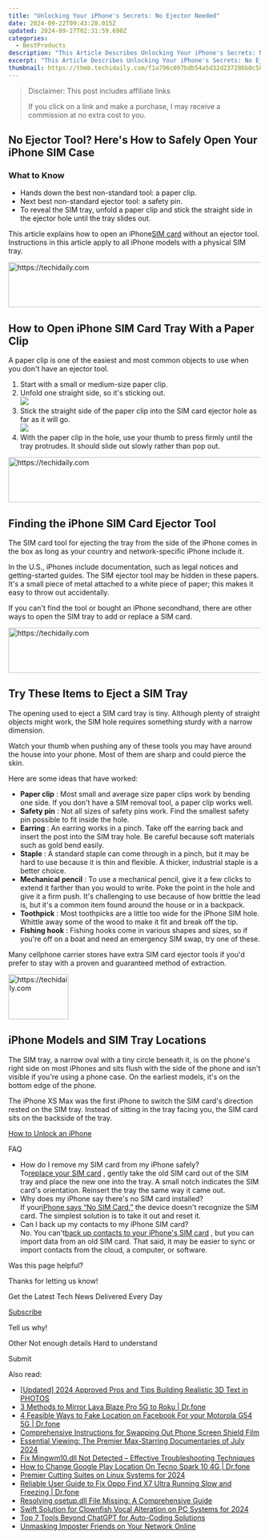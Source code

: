 ```yaml
---
title: "Unlocking Your iPhone's Secrets: No Ejector Needed"
date: 2024-09-22T09:43:28.015Z
updated: 2024-09-27T02:31:59.690Z
categories:
  - BestProducts
description: "This Article Describes Unlocking Your iPhone's Secrets: No Ejector Needed"
excerpt: "This Article Describes Unlocking Your iPhone's Secrets: No Ejector Needed"
thumbnail: https://thmb.techidaily.com/f1a796c007bdb54a5d32d237286b0c583ae30258c2ed2bd3a37271e2bf51c230.jpg
---
```


>  Disclaimer: This post includes affiliate links
>
>  If you click on a link and make a purchase, I may receive a commission at no extra cost to you.
>

## No Ejector Tool? Here's How to Safely Open Your iPhone SIM Case
### What to Know

* Hands down the best non-standard tool: a paper clip.
* Next best non-standard ejector tool: a safety pin.
* To reveal the SIM tray, unfold a paper clip and stick the straight side in the ejector hole until the tray slides out.

 This article explains how to open an iPhone[SIM card](https://www.lifewire.com/what-are-sim-cards-577532) without an ejector tool. Instructions in this article apply to all iPhone models with a physical SIM tray.  

<!-- affiliate ads begin -->
<a href="https://appsumo.8odi.net/c/5597632/2049370/7443" target="_top" id="2049370">
  <img src="//a.impactradius-go.com/display-ad/7443-2049370" border="0" alt="https://techidaily.com" width="728" height="90"/>
</a>
<img height="0" width="0" src="https://appsumo.8odi.net/i/5597632/2049370/7443" style="position:absolute;visibility:hidden;" border="0" />
<!-- affiliate ads end -->

## How to Open iPhone SIM Card Tray With a Paper Clip

 A paper clip is one of the easiest and most common objects to use when you don't have an ejector tool.

1. Start with a small or medium-size paper clip.
2. Unfold one straight side, so it's sticking out.  
![](https://www.lifewire.com/thmb/-Cei-ZtcOHFD1_vvyW4hWsvCZyw=/1500x0/filters:no_upscale():max_bytes(150000):strip_icc():format(webp)/IMG_4468-5c490d70c9e77c0001da2190.JPG)
3. Stick the straight side of the paper clip into the SIM card ejector hole as far as it will go.  
![](https://www.lifewire.com/thmb/wPvlp_BAHTsX6iOUxdekQTHDDlw=/1500x0/filters:no_upscale():max_bytes(150000):strip_icc():format(webp)/IMG_0212-5c490d7fc9e77c00018b7166.JPG)
4. With the paper clip in the hole, use your thumb to press firmly until the tray protrudes. It should slide out slowly rather than pop out.

<!-- affiliate ads begin -->
<a href="https://appsumo.8odi.net/c/5597632/2130889/7443" target="_top" id="2130889">
  <img src="//a.impactradius-go.com/display-ad/7443-2130889" border="0" alt="https://techidaily.com" width="600" height="90"/>
</a>
<img height="0" width="0" src="https://appsumo.8odi.net/i/5597632/2130889/7443" style="position:absolute;visibility:hidden;" border="0" />
<!-- affiliate ads end -->

## Finding the iPhone SIM Card Ejector Tool

 The SIM card tool for ejecting the tray from the side of the iPhone comes in the box as long as your country and network-specific iPhone include it.

 In the U.S., iPhones include documentation, such as legal notices and getting-started guides. The SIM ejector tool may be hidden in these papers. It's a small piece of metal attached to a white piece of paper; this makes it easy to throw out accidentally.

 If you can't find the tool or bought an iPhone secondhand, there are other ways to open the SIM tray to add or replace a SIM card.

<!-- affiliate ads begin -->
<a href="https://ephamedtechinc.pxf.io/c/5597632/2123511/26400" target="_top" id="2123511">
  <img src="//a.impactradius-go.com/display-ad/26400-2123511" border="0" alt="https://techidaily.com" width="728" height="90"/>
</a>
<img height="0" width="0" src="https://ephamedtechinc.pxf.io/i/5597632/2123511/26400" style="position:absolute;visibility:hidden;" border="0" />
<!-- affiliate ads end -->

## Try These Items to Eject a SIM Tray

 The opening used to eject a SIM card tray is tiny. Although plenty of straight objects might work, the SIM hole requires something sturdy with a narrow dimension.

 Watch your thumb when pushing any of these tools you may have around the house into your phone. Most of them are sharp and could pierce the skin.

 Here are some ideas that have worked:

* **Paper clip** : Most small and average size paper clips work by bending one side. If you don't have a SIM removal tool, a paper clip works well.
* **Safety pin** : Not all sizes of safety pins work. Find the smallest safety pin possible to fit inside the hole.
* **Earring** : An earring works in a pinch. Take off the earring back and insert the post into the SIM tray hole. Be careful because soft materials such as gold bend easily.
* **Staple** : A standard staple can come through in a pinch, but it may be hard to use because it is thin and flexible. A thicker, industrial staple is a better choice.
* **Mechanical pencil** : To use a mechanical pencil, give it a few clicks to extend it farther than you would to write. Poke the point in the hole and give it a firm push. It's challenging to use because of how brittle the lead is, but it's a common item found around the house or in a backpack.
* **Toothpick** : Most toothpicks are a little too wide for the iPhone SIM hole. Whittle away some of the wood to make it fit and break off the tip.
* **Fishing hook** : Fishing hooks come in various shapes and sizes, so if you're off on a boat and need an emergency SIM swap, try one of these.

 Many cellphone carrier stores have extra SIM card ejector tools if you'd prefer to stay with a proven and guaranteed method of extraction.

<!-- affiliate ads begin -->
<a href="https://review-au.sjv.io/c/5597632/2098701/14409" target="_top" id="2098701">
  <img src="//a.impactradius-go.com/display-ad/14409-2098701" border="0" alt="https://techidaily.com" width="120" height="90"/>
</a>
<img height="0" width="0" src="https://review-au.sjv.io/i/5597632/2098701/14409" style="position:absolute;visibility:hidden;" border="0" />
<!-- affiliate ads end -->

## iPhone Models and SIM Tray Locations

 The SIM tray, a narrow oval with a tiny circle beneath it, is on the phone's right side on most iPhones and sits flush with the side of the phone and isn't visible if you're using a phone case. On the earliest models, it's on the bottom edge of the phone.

 The iPhone XS Max was the first iPhone to switch the SIM card's direction rested on the SIM tray. Instead of sitting in the tray facing you, the SIM card sits on the backside of the tray.

[How to Unlock an iPhone](https://www.lifewire.com/unlock-an-iphone-6749118)

 FAQ

* How do I remove my SIM card from my iPhone safely?  
 To[replace your SIM card](https://www.lifewire.com/insert-sim-card-into-smartphone-4777486) , gently take the old SIM card out of the SIM tray and place the new one into the tray. A small notch indicates the SIM card's orientation. Reinsert the tray the same way it came out.
* Why does my iPhone say there's no SIM card installed?  
 If your[iPhone says “No SIM Card,”](https://www.lifewire.com/when-iphone-says-no-sim-2000284) the device doesn't recognize the SIM card. The simplest solution is to take it out and reset it.
* Can I back up my contacts to my iPhone SIM card?  
 No. You can't[back up contacts to your iPhone's SIM card](https://www.lifewire.com/can-you-backup-contacts-iphone-sim-2000113) , but you can import data from an old SIM card. That said, it may be easier to sync or import contacts from the cloud, a computer, or software.

Was this page helpful?

Thanks for letting us know!

 Get the Latest Tech News Delivered Every Day

[Subscribe](https://www.lifewire.com/#)

Tell us why!

 Other  Not enough details  Hard to understand

 Submit

<ins class="adsbygoogle"
     style="display:block"
     data-ad-format="autorelaxed"
     data-ad-client="ca-pub-7571918770474297"
     data-ad-slot="1223367746"></ins>

<ins class="adsbygoogle"
     style="display:block"
     data-ad-client="ca-pub-7571918770474297"
     data-ad-slot="8358498916"
     data-ad-format="auto"
     data-full-width-responsive="true"></ins>

<span class="atpl-alsoreadstyle">Also read:</span>
<div><ul>
<li><a href="https://vp-tips.techidaily.com/updated-2024-approved-pros-and-tips-building-realistic-3d-text-in-photos/"><u>[Updated] 2024 Approved Pros and Tips Building Realistic 3D Text in PHOTOS</u></a></li>
<li><a href="https://screen-mirror.techidaily.com/3-methods-to-mirror-lava-blaze-pro-5g-to-roku-drfone-by-drfone-android/"><u>3 Methods to Mirror Lava Blaze Pro 5G to Roku | Dr.fone</u></a></li>
<li><a href="https://location-social.techidaily.com/4-feasible-ways-to-fake-location-on-facebook-for-your-motorola-g54-5g-drfone-by-drfone-virtual-android/"><u>4 Feasible Ways to Fake Location on Facebook For your Motorola G54 5G | Dr.fone</u></a></li>
<li><a href="https://technical-tips.techidaily.com/1722894525858-comprehensive-instructions-for-swapping-out-phone-screen-shield-film/"><u>Comprehensive Instructions for Swapping Out Phone Screen Shield Film</u></a></li>
<li><a href="https://technical-tips.techidaily.com/essential-viewing-the-premier-max-starring-documentaries-of-july-2024/"><u>Essential Viewing: The Premier Max-Starring Documentaries of July 2024</u></a></li>
<li><a href="https://technical-tips.techidaily.com/fix-mingwm10dll-not-detected-effective-troubleshooting-techniques/"><u>Fix Mingwm10.dll Not Detected – Effective Troubleshooting Techniques</u></a></li>
<li><a href="https://fake-location.techidaily.com/how-to-change-google-play-location-on-tecno-spark-10-4g-drfone-by-drfone-virtual-android/"><u>How to Change Google Play Location On Tecno Spark 10 4G | Dr.fone</u></a></li>
<li><a href="https://facebook-video-footage.techidaily.com/premier-cutting-suites-on-linux-systems-for-2024/"><u>Premier Cutting Suites on Linux Systems for 2024</u></a></li>
<li><a href="https://howto.techidaily.com/reliable-user-guide-to-fix-oppo-find-x7-ultra-running-slow-and-freezing-drfone-by-drfone-fix-android-problems-fix-android-problems/"><u>Reliable User Guide to Fix Oppo Find X7 Ultra Running Slow and Freezing | Dr.fone</u></a></li>
<li><a href="https://technical-tips.techidaily.com/resolving-osetupdll-file-missing-a-comprehensive-guide/"><u>Resolving osetup.dll File Missing: A Comprehensive Guide</u></a></li>
<li><a href="https://some-guidance.techidaily.com/swift-solution-for-clownfish-vocal-alteration-on-pc-systems-for-2024/"><u>Swift Solution for Clownfish Vocal Alteration on PC Systems for 2024</u></a></li>
<li><a href="https://tech-haven.techidaily.com/top-7-tools-beyond-chatgpt-for-auto-coding-solutions/"><u>Top 7 Tools Beyond ChatGPT for Auto-Coding Solutions</u></a></li>
<li><a href="https://technical-tips.techidaily.com/unmasking-imposter-friends-on-your-network-online/"><u>Unmasking Imposter Friends on Your Network Online</u></a></li>
</ul></div>

